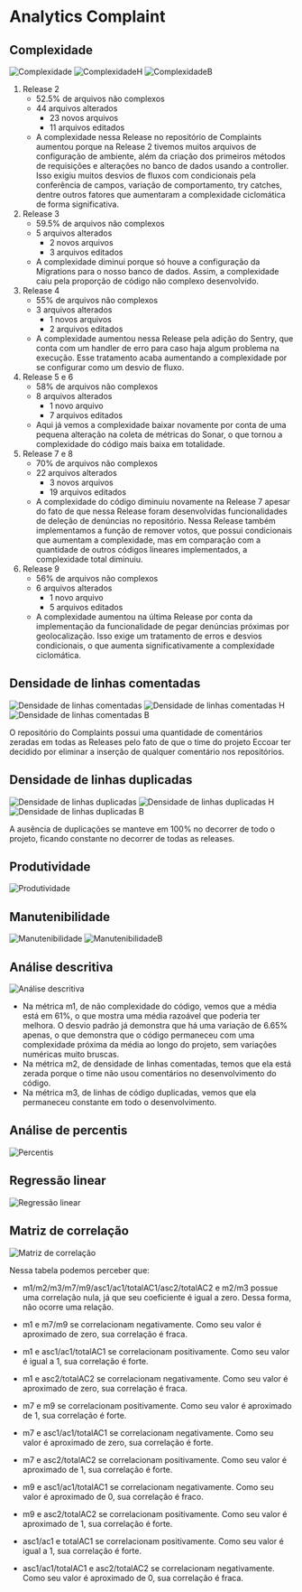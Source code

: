 # Analytics Complaint

## Complexidade

![Complexidade](../assets/img/analytics/complaint/complexidade.jpg)
![ComplexidadeH](../assets/img/analytics/complaint/complexidade_h.jpg)
![ComplexidadeB](../assets/img/analytics/complaint/complexidade_b.jpg)

1. Release 2
    - 52.5% de arquivos não complexos
    - 44 arquivos alterados
        - 23 novos arquivos
        - 11 arquivos editados
    - A complexidade nessa Release no repositório de Complaints aumentou porque na Release 2 tivemos muitos arquivos de configuração de ambiente, além da criação dos primeiros métodos de requisições e alterações no banco de dados usando a controller. Isso exigiu muitos desvios de fluxos com condicionais pela conferência de campos, variação de comportamento, try catches, dentre outros fatores que aumentaram a complexidade ciclomática de forma significativa.
2. Release 3
    - 59.5% de arquivos não complexos
    - 5 arquivos alterados
        - 2 novos arquivos
        - 3 arquivos editados
    - A complexidade diminui porque só houve a configuração da Migrations para o nosso banco de dados. Assim, a complexidade caiu pela proporção de código não complexo desenvolvido.
3. Release 4
    - 55% de arquivos não complexos
    - 3 arquivos alterados
        - 1 novos arquivos
        - 2 arquivos editados
    - A complexidade aumentou nessa Release pela adição do Sentry, que conta com um handler de erro para caso haja algum problema na execução. Esse tratamento acaba aumentando a complexidade por se configurar como um desvio de fluxo.
4. Release 5 e 6
    - 58% de arquivos não complexos
    - 8 arquivos alterados
        - 1 novo arquivo
        - 7 arquivos editados
    - Aqui já vemos a complexidade baixar novamente por conta de uma pequena alteração na coleta de métricas do Sonar, o que tornou a complexidade do código mais baixa em totalidade.
5. Release 7 e 8
    - 70% de arquivos não complexos 
    - 22 arquivos alterados
        - 3 novos arquivos
        - 19 arquivos editados
    - A complexidade do código diminuiu novamente na Release 7 apesar do fato de que nessa Release foram desenvolvidas funcionalidades de deleção de denúncias no repositório. Nessa Release também implementamos a função de remover votos, que possui condicionais que aumentam a complexidade, mas em comparação com a quantidade de outros códigos lineares implementados, a complexidade total diminuiu.
6. Release 9
    - 56% de arquivos não complexos
    - 6 arquivos alterados
        - 1 novo arquivo
        - 5 arquivos editados
    - A complexidade aumentou na última Release por conta da implementação da funcionalidade de pegar denúncias próximas por geolocalização. Isso exige um tratamento de erros e desvios condicionais, o que aumenta significativamente a complexidade ciclomática.

## Densidade de linhas comentadas

![Densidade de linhas comentadas](../assets/img/analytics/complaint/comments.jpg)
![Densidade de linhas comentadas H](../assets/img/analytics/complaint/comments_h.jpg)
![Densidade de linhas comentadas B](../assets/img/analytics/complaint/comments_b.jpg)

O repositório do Complaints possui uma quantidade de comentários zeradas em todas as Releases pelo fato de que o time do projeto Eccoar ter decidido por eliminar a inserção de qualquer comentário nos repositórios.

## Densidade de linhas duplicadas

![Densidade de linhas duplicadas](../assets/img/analytics/complaint/duplication.jpg)
![Densidade de linhas duplicadas H](../assets/img/analytics/complaint/duplication_h.jpg)
![Densidade de linhas duplicadas B](../assets/img/analytics/complaint/duplication_b.jpg)

A ausência de duplicações se manteve em 100% no decorrer de todo o projeto, ficando constante no decorrer de todas as releases.

## Produtividade

![Produtividade](../assets/img/analytics/complaint/prod.jpg)

## Manutenibilidade

![Manutenibilidade](../assets/img/analytics/complaint/maintain.jpg)
![ManutenibilidadeB](../assets/img/analytics/complaint/maintain_b.jpg)

## Análise descritiva

![Análise descritiva](../assets/img/analytics/complaint/analysis.jpg)

- Na métrica m1, de não complexidade do código, vemos que a média está em 61%, o que mostra uma média razoável que poderia ter melhora. O desvio padrão já demonstra que há uma variação de 6.65% apenas, o que demonstra que o código permaneceu com uma complexidade próxima da média ao longo do projeto, sem variações numéricas muito bruscas.
- Na métrica m2, de densidade de linhas comentadas, temos que ela está zerada porque o time não usou comentários no desenvolvimento do código.
- Na métrica m3, de linhas de código duplicadas, vemos que ela permaneceu constante em todo o desenvolvimento.

## Análise de percentis

![Percentis](../assets/img/analytics/complaint/percentis.jpg)

## Regressão linear

![Regressão linear](../assets/img/analytics/complaint/linearRegression.jpg)

## Matriz de correlação

![Matriz de correlação](../assets/img/analytics/complaint/correlation.jpg)

Nessa tabela podemos perceber que:

- m1/m2/m3/m7/m9/asc1/ac1/totalAC1/asc2/totalAC2 e m2/m3 possue uma correlação nula, já que seu coeficiente é igual a zero. Dessa forma, não ocorre uma relação.

- m1 e m7/m9 se correlacionam negativamente. Como seu valor é aproximado de zero, sua correlação é fraca.

- m1 e asc1/ac1/totalAC1 se correlacionam positivamente. Como seu valor é igual a 1, sua correlação é forte.

- m1 e asc2/totalAC2 se correlacionam negativamente. Como seu valor é aproximado de zero, sua correlação é fraca.

- m7 e m9 se correlacionam positivamente. Como seu valor é aproximado de 1, sua correlação é forte.

- m7 e asc1/ac1/totalAC1 se correlacionam negativamente. Como seu valor é aproximado de zero, sua correlação é forte.

- m7 e asc2/totalAC2 se correlacionam positivamente. Como seu valor é aproximado de 1, sua correlação é forte.

- m9 e asc1/ac1/totalAC1 se correlacionam negativamente. Como seu valor é aproximado de 0, sua correlação é fraco.

- m9 e asc2/totalAC2 se correlacionam positivamente. Como seu valor é aproximado de 1, sua correlação é forte.

- asc1/ac1 e totalAC1 se correlacionam positivamente. Como seu valor é igual a 1, sua correlação é forte.

- asc1/ac1/totalAC1 e asc2/totalAC2 se correlacionam negativamente. Como seu valor é aproximado de 0, sua correlação é fraca.